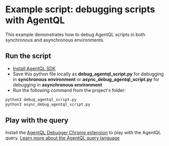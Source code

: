 # Example script: debugging scripts with AgentQL

This example demonstrates how to debug AgentQL scripts in both synchronous and asynchronous environments.

## Run the script

- [Install AgentQL SDK](https://docs.agentql.com/installation/sdk-installation)
- Save this python file locally as **debug_agentql_script.py** for debugging in **synchronous environment** or **async_debug_agentql_script.py** for debugging in **asynchronous environment**
- Run the following command from the project's folder:

```bash
python3 debug_agentql_script.py
python3 async_debug_agentql_script.py
```

## Play with the query

Install the [AgentQL Debugger Chrome extension](https://docs.agentql.com/installation/chrome-extension-installation) to play with the AgentQL query. [Learn more about the AgentQL query language](https://docs.agentql.com/agentql-query/query-intro)
